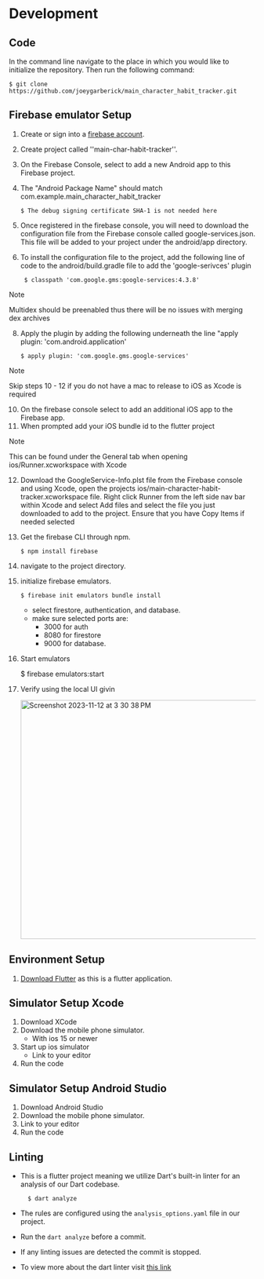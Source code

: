 # Development 
## Code
In the command line navigate to the place in which you would like to initialize the repository. Then run the following command:

    $ git clone https://github.com/joeygarberick/main_character_habit_tracker.git


## Firebase emulator Setup
1. Create or sign into a [firebase account](https://firebase.google.com/).
2.  Create project called ''main-char-habit-tracker''.
3.  On the Firebase Console, select to add a new Android app to this Firebase project.
4.  The "Android Package Name" should match com.example.main_character_habit_tracker

        $ The debug signing certificate SHA-1 is not needed here

5. Once registered in the firebase console, you will need to download the configuration file from the Firebase console called google-services.json. This file will be added to your project under the android/app directory.
6. To install the configuration file to the project, add the following line of code to the android/build.gradle file to add the 'google-serivces' plugin

        $ classpath 'com.google.gms:google-services:4.3.8'

> [!NOTE]
> Multidex should be preenabled thus there will be no issues with merging dex archives



8.  Apply the plugin by adding the following underneath the line "apply plugin: 'com.android.application'

        $ apply plugin: 'com.google.gms.google-services'

> [!NOTE]
> Skip steps 10 - 12 if you do not have a mac to release to iOS as Xcode is required


10. On the firebase console select to add an additional iOS app to the Firebase app.
11. When prompted add your iOS bundle id to the flutter project
> [!NOTE]
> This can be found under the General tab when opening ios/Runner.xcworkspace with Xcode

12. Download the GoogleService-Info.plst file from the Firebase console and using Xcode, open the projects ios/main-character-habit-tracker.xcworkspace file. Right click Runner from the left side nav bar within Xcode and select Add files and select the file you just downloaded to add to the project. Ensure that you have Copy Items if needed selected


13. Get the firebase CLI through npm.

        $ npm install firebase

14. navigate to the project directory.
15. initialize firebase emulators.

        $ firebase init emulators bundle install

    - select firestore, authentication, and database.
    - make sure selected ports are:
        - 3000 for auth 
        - 8080 for firestore
        - 9000 for database.
16.  Start emulators 

        $ firebase emulators:start
17. Verify using the local UI givin

    <img width="487" alt="Screenshot 2023-11-12 at 3 30 38 PM" src="https://github.com/joeygarberick/MainCharacterHabitTracker/assets/112219906/48b98a56-8dad-4443-b14d-bd5516730f10">

## Environment Setup
1. [Download Flutter](https://docs.flutter.dev/get-started/install) as this is a flutter application.

## Simulator Setup Xcode
1. Download XCode
2. Download the mobile phone simulator.
    - With ios 15 or newer 
3. Start up ios simulator
    - Link to your editor
4. Run the code

## Simulator Setup Android Studio
1. Download Android Studio
2. Download the mobile phone simulator.
4. Link to your editor
4. Run the code

## Linting
- This is a flutter project meaning we utilize Dart's built-in linter for an analysis of our Dart codebase. 

        $ dart analyze

- The rules are configured using the `analysis_options.yaml` file in our project.

- Run the `dart analyze` before  a commit. 

- If any linting issues are detected the commit is stopped.

- To view more about the dart linter visit [this link](https://dart.dev/tools/linter-rules)
